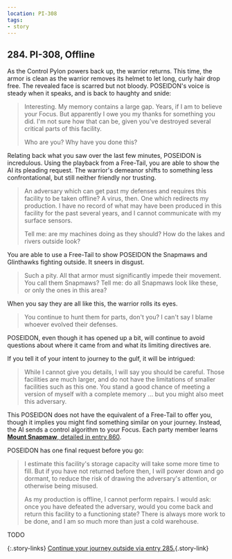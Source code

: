 ```yaml
---
location: PI-308
tags:
- story
---
```


## 284. PI-308, Offline

As the Control Pylon powers back up, the warrior returns.
This time, the armor is clean as the warrior removes its helmet to let long, curly hair drop free.
The revealed face is scarred but not bloody.
POSEIDON's voice is steady when it speaks, and is back to haughty and snide:

> Interesting.
> My memory contains a large gap.
> Years, if I am to believe your Focus.
> But apparently I owe you my thanks for something you did.
> I'm not sure how that can be, given you've destroyed several critical parts of this facility.
> 
> Who are you?
> Why have you done this?

Relating back what you saw over the last few minutes, POSEIDON is incredulous.
Using the playback from a Free-Tail, you are able to show the AI its pleading request.
The warrior's demeanor shifts to something less confrontational, but still neither friendly nor trusting.

> An adversary which can get past my defenses and requires this facility to be taken offline?
> A virus, then.
> One which redirects my production.
> I have no record of what may have been produced in this facility for the past several years, and I cannot communicate with my surface sensors.
> 
> Tell me: are my machines doing as they should?
> How do the lakes and rivers outside look?

You are able to use a Free-Tail to show POSEIDON the Snapmaws and Glinthawks fighting outside.
It sneers in disgust.

> Such a pity.
> All that armor must significantly impede their movement.
> You call them Snapmaws?
> Tell me: do all Snapmaws look like these, or only the ones in this area?

When you say they are all like this, the warrior rolls its eyes.

> You continue to hunt them for parts, don't you?
> I can't say I blame whoever evolved their defenses.

POSEIDON, even though it has opened up a bit, will continue to avoid questions about where it came from and what its limiting directives are.

If you tell it of your intent to journey to the gulf, it will be intrigued:

> While I cannot give you details, I will say you should be careful.
> Those facilities are much larger, and do not have the limitations of smaller facilities such as this one.
> You stand a good chance of meeting a version of myself with a complete memory ... but you might also meet this adversary.

This POSEIDON does not have the equivalent of a Free-Tail to offer you, though it implies you might find something similar on your journey.
Instead, the AI sends a control algorithm to your Focus.
Each party member learns [**Mount Snapmaw**, detailed in entry 860](860-mount-snapmaw.md).

POSEIDON has one final request before you go:

> I estimate this facility's storage capacity will take some more time to fill.
> But if you have not returned before then, I will power down and go dormant, to reduce the risk of drawing the adversary's attention, or otherwise being misused.
> 
> As my production is offline, I cannot perform repairs.
> I would ask: once you have defeated the adversary, would you come back and return this facility to a functioning state?
> There is always more work to be done, and I am so much more than just a cold warehouse.

TODO

{:.story-links}
[Continue your journey outside via entry 285.](285-pi-308-exit.md){.story-link}
